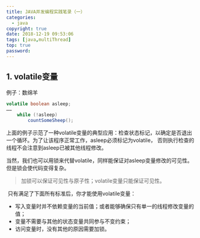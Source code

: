 ```yaml
---
title: JAVA并发编程实践笔录（一）
categories:
  - java
copyright: true
date: 2018-12-19 09:53:06
tags: [java,multiThread]
top: true
password:
---
```


## 1. volatile变量

例子：数绵羊

```java
volatile boolean asleep;
……
	while (!asleep)
		countSomeSheep();
```

​	上面的例子示范了一种volatile变量的典型应用：检查状态标记，以确定是否退出一个循环。为了让该程序正常工作，asleep必须标记为volatile，	否则执行检查的线程不会注意到asleep已被其他线程修改。

​	当然，我们也可以用锁来代替volatile，同样能保证对asleep变量修改的可见性。但是锁会使代码变得复杂。

> 加锁可以保证可见性与原子性；volatile变量只能保证可见性。

​	只有满足了下面所有标准后，你才能使用volatile变量：

- 写入变量时并不依赖变量的当前值；或者能够确保只有单一的线程修改变量的值；
- 变量不需要与其他的状态变量共同参与不变约束；
- 访问变量时，没有其他的原因需要加锁。

